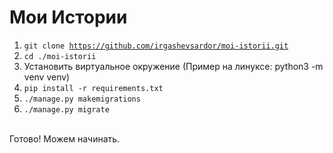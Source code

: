 # Мои Истории

1. <code>git clone https://github.com/irgashevsardor/moi-istorii.git</code>
2. <code>cd ./moi-istorii</code>
3. Установить виртуальное окружение (Пример на линуксе: python3 -m venv venv)
4. <code>pip install -r requirements.txt</code>
5. <code>./manage.py makemigrations</code>
6. <code>./manage.py migrate</code>
<br>
Готово! Можем начинать.
